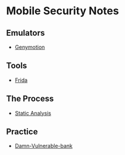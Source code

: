 
# Mobile Security Notes

## Emulators


* [Genymotion](./Genymotion.md)

## Tools

* [Frida](./Frida.md)  

## The Process

* [Static Analysis](./Static-Analysis.md)

## Practice

* [Damn-Vulnerable-bank](https://github.com/rewanthtammana/Damn-Vulnerable-Bank)
